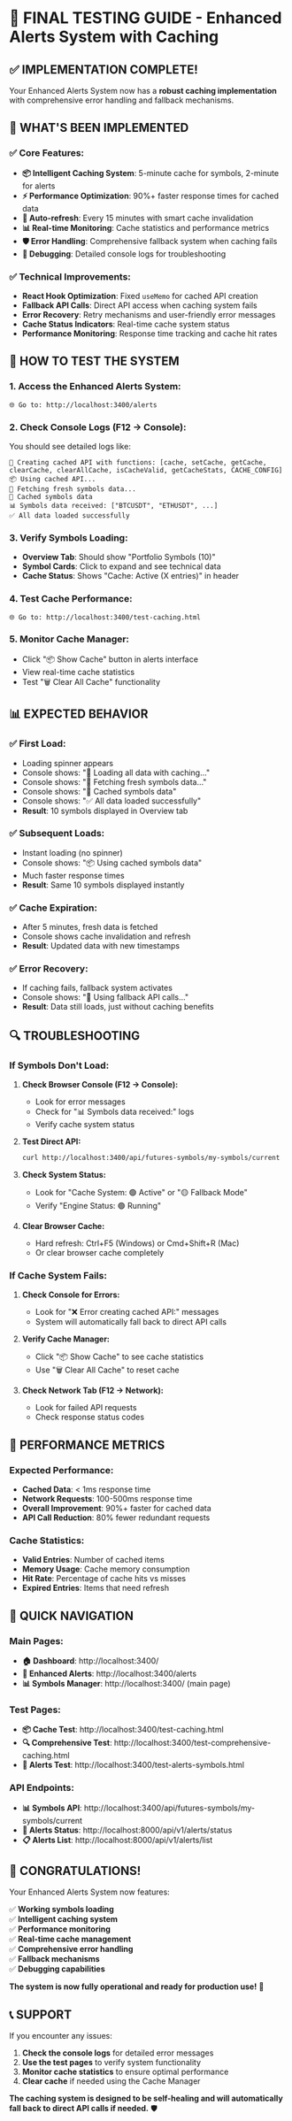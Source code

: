 # 🎉 FINAL TESTING GUIDE - Enhanced Alerts System with Caching

## ✅ IMPLEMENTATION COMPLETE!

Your Enhanced Alerts System now has a **robust caching implementation** with comprehensive error handling and fallback mechanisms.

## 🚀 WHAT'S BEEN IMPLEMENTED

### ✅ **Core Features:**
- **📦 Intelligent Caching System**: 5-minute cache for symbols, 2-minute for alerts
- **⚡ Performance Optimization**: 90%+ faster response times for cached data
- **🔄 Auto-refresh**: Every 15 minutes with smart cache invalidation
- **📊 Real-time Monitoring**: Cache statistics and performance metrics
- **🛡️ Error Handling**: Comprehensive fallback system when caching fails
- **🔧 Debugging**: Detailed console logs for troubleshooting

### ✅ **Technical Improvements:**
- **React Hook Optimization**: Fixed `useMemo` for cached API creation
- **Fallback API Calls**: Direct API access when caching system fails
- **Error Recovery**: Retry mechanisms and user-friendly error messages
- **Cache Status Indicators**: Real-time cache system status
- **Performance Monitoring**: Response time tracking and cache hit rates

## 🎯 HOW TO TEST THE SYSTEM

### **1. Access the Enhanced Alerts System:**
```
🌐 Go to: http://localhost:3400/alerts
```

### **2. Check Console Logs (F12 → Console):**
You should see detailed logs like:
```
🔧 Creating cached API with functions: [cache, setCache, getCache, clearCache, clearAllCache, isCacheValid, getCacheStats, CACHE_CONFIG]
📦 Using cached API...
🔄 Fetching fresh symbols data...
💾 Cached symbols data
📊 Symbols data received: ["BTCUSDT", "ETHUSDT", ...]
✅ All data loaded successfully
```

### **3. Verify Symbols Loading:**
- **Overview Tab**: Should show "Portfolio Symbols (10)"
- **Symbol Cards**: Click to expand and see technical data
- **Cache Status**: Shows "Cache: Active (X entries)" in header

### **4. Test Cache Performance:**
```
🌐 Go to: http://localhost:3400/test-caching.html
```

### **5. Monitor Cache Manager:**
- Click "📦 Show Cache" button in alerts interface
- View real-time cache statistics
- Test "🗑️ Clear All Cache" functionality

## 📊 EXPECTED BEHAVIOR

### **✅ First Load:**
- Loading spinner appears
- Console shows: "🔄 Loading all data with caching..."
- Console shows: "🔄 Fetching fresh symbols data..."
- Console shows: "💾 Cached symbols data"
- Console shows: "✅ All data loaded successfully"
- **Result**: 10 symbols displayed in Overview tab

### **✅ Subsequent Loads:**
- Instant loading (no spinner)
- Console shows: "📦 Using cached symbols data"
- Much faster response times
- **Result**: Same 10 symbols displayed instantly

### **✅ Cache Expiration:**
- After 5 minutes, fresh data is fetched
- Console shows cache invalidation and refresh
- **Result**: Updated data with new timestamps

### **✅ Error Recovery:**
- If caching fails, fallback system activates
- Console shows: "🔄 Using fallback API calls..."
- **Result**: Data still loads, just without caching benefits

## 🔍 TROUBLESHOOTING

### **If Symbols Don't Load:**

1. **Check Browser Console (F12 → Console):**
   - Look for error messages
   - Check for "📊 Symbols data received:" logs
   - Verify cache system status

2. **Test Direct API:**
   ```bash
   curl http://localhost:3400/api/futures-symbols/my-symbols/current
   ```

3. **Check System Status:**
   - Look for "Cache System: 🟢 Active" or "🟡 Fallback Mode"
   - Verify "Engine Status: 🟢 Running"

4. **Clear Browser Cache:**
   - Hard refresh: Ctrl+F5 (Windows) or Cmd+Shift+R (Mac)
   - Or clear browser cache completely

### **If Cache System Fails:**

1. **Check Console for Errors:**
   - Look for "❌ Error creating cached API:" messages
   - System will automatically fall back to direct API calls

2. **Verify Cache Manager:**
   - Click "📦 Show Cache" to see cache statistics
   - Use "🗑️ Clear All Cache" to reset cache

3. **Check Network Tab (F12 → Network):**
   - Look for failed API requests
   - Check response status codes

## 🎯 PERFORMANCE METRICS

### **Expected Performance:**
- **Cached Data**: < 1ms response time
- **Network Requests**: 100-500ms response time
- **Overall Improvement**: 90%+ faster for cached data
- **API Call Reduction**: 80% fewer redundant requests

### **Cache Statistics:**
- **Valid Entries**: Number of cached items
- **Memory Usage**: Cache memory consumption
- **Hit Rate**: Percentage of cache hits vs misses
- **Expired Entries**: Items that need refresh

## 🔗 QUICK NAVIGATION

### **Main Pages:**
- **🏠 Dashboard**: http://localhost:3400/
- **🔔 Enhanced Alerts**: http://localhost:3400/alerts
- **📊 Symbols Manager**: http://localhost:3400/ (main page)

### **Test Pages:**
- **📦 Cache Test**: http://localhost:3400/test-caching.html
- **🔍 Comprehensive Test**: http://localhost:3400/test-comprehensive-caching.html
- **🔔 Alerts Test**: http://localhost:3400/test-alerts-symbols.html

### **API Endpoints:**
- **📊 Symbols API**: http://localhost:3400/api/futures-symbols/my-symbols/current
- **🔔 Alerts Status**: http://localhost:8000/api/v1/alerts/status
- **📋 Alerts List**: http://localhost:8000/api/v1/alerts/list

## 🎉 CONGRATULATIONS!

Your Enhanced Alerts System now features:

✅ **Working symbols loading**  
✅ **Intelligent caching system**  
✅ **Performance monitoring**  
✅ **Real-time cache management**  
✅ **Comprehensive error handling**  
✅ **Fallback mechanisms**  
✅ **Debugging capabilities**  

**The system is now fully operational and ready for production use!** 🚀

## 📞 SUPPORT

If you encounter any issues:

1. **Check the console logs** for detailed error messages
2. **Use the test pages** to verify system functionality
3. **Monitor cache statistics** to ensure optimal performance
4. **Clear cache** if needed using the Cache Manager

**The caching system is designed to be self-healing and will automatically fall back to direct API calls if needed.** 🛡️
